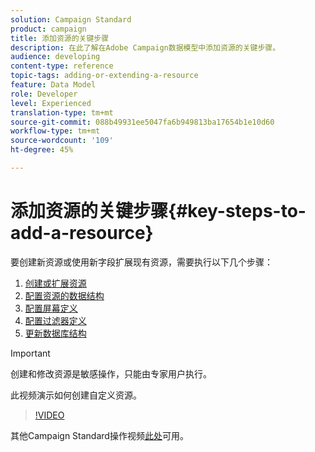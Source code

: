 ```yaml
---
solution: Campaign Standard
product: campaign
title: 添加资源的关键步骤
description: 在此了解在Adobe Campaign数据模型中添加资源的关键步骤。
audience: developing
content-type: reference
topic-tags: adding-or-extending-a-resource
feature: Data Model
role: Developer
level: Experienced
translation-type: tm+mt
source-git-commit: 088b49931ee5047fa6b949813ba17654b1e10d60
workflow-type: tm+mt
source-wordcount: '109'
ht-degree: 45%

---
```



# 添加资源的关键步骤{#key-steps-to-add-a-resource}

要创建新资源或使用新字段扩展现有资源，需要执行以下几个步骤：

1. [创建或扩展资源](../../developing/using/creating-or-extending-the-resource.md)
1. [配置资源的数据结构](../../developing/using/configuring-the-resource-s-data-structure.md)
1. [配置屏幕定义](../../developing/using/configuring-the-screen-definition.md)
1. [配置过滤器定义](../../developing/using/configuring-filter-definition.md)
1. [更新数据库结构](../../developing/using/updating-the-database-structure.md)

>[!IMPORTANT]
>
>创建和修改资源是敏感操作，只能由专家用户执行。

此视频演示如何创建自定义资源。

>[!VIDEO](https://video.tv.adobe.com/v/27715?quality=9&captions=eng)

其他Campaign Standard操作视频[此处](https://experienceleague.adobe.com/docs/campaign-standard-learn/tutorials/overview.html?lang=zh-Hans)可用。
